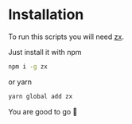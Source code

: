 # Installation

To run this scripts you will need [zx](https://github.com/google/zx).

Just install it with npm

```bash
npm i -g zx
```

or yarn

```bash
yarn global add zx
```

You are good to go 🎉
